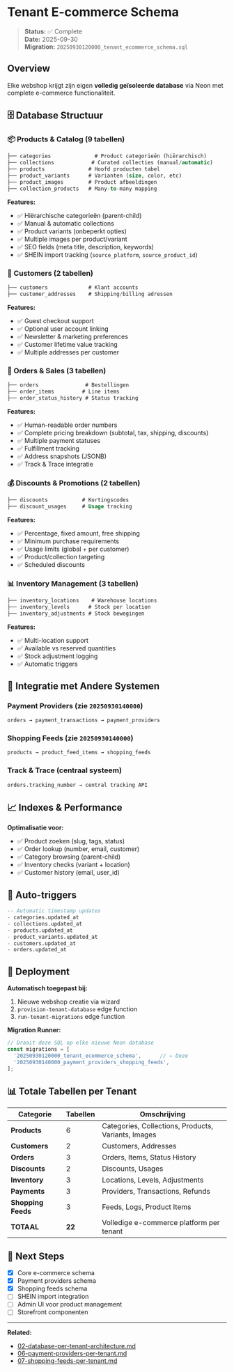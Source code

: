 # Tenant E-commerce Schema

> **Status:** ✅ Complete  
> **Date:** 2025-09-30  
> **Migration:** `20250930120000_tenant_ecommerce_schema.sql`

## Overview

Elke webshop krijgt zijn eigen **volledig geïsoleerde database** via Neon met complete e-commerce functionaliteit.

## 🗄️ Database Structuur

### 📦 Products & Catalog (9 tabellen)

```sql
├── categories              # Product categorieën (hiërarchisch)
├── collections            # Curated collecties (manual/automatic)
├── products              # Hoofd producten tabel
├── product_variants      # Varianten (size, color, etc)
├── product_images        # Product afbeeldingen
├── collection_products   # Many-to-many mapping
```

**Features:**
- ✅ Hiërarchische categorieën (parent-child)
- ✅ Manual & automatic collections
- ✅ Product variants (onbeperkt opties)
- ✅ Multiple images per product/variant
- ✅ SEO fields (meta title, description, keywords)
- ✅ SHEIN import tracking (`source_platform`, `source_product_id`)

### 👥 Customers (2 tabellen)

```sql
├── customers             # Klant accounts
├── customer_addresses    # Shipping/billing adressen
```

**Features:**
- ✅ Guest checkout support
- ✅ Optional user account linking
- ✅ Newsletter & marketing preferences
- ✅ Customer lifetime value tracking
- ✅ Multiple addresses per customer

### 🛒 Orders & Sales (3 tabellen)

```sql
├── orders               # Bestellingen
├── order_items         # Line items
├── order_status_history # Status tracking
```

**Features:**
- ✅ Human-readable order numbers
- ✅ Complete pricing breakdown (subtotal, tax, shipping, discounts)
- ✅ Multiple payment statuses
- ✅ Fulfillment tracking
- ✅ Address snapshots (JSONB)
- ✅ Track & Trace integratie

### 💰 Discounts & Promotions (2 tabellen)

```sql
├── discounts           # Kortingscodes
├── discount_usages     # Usage tracking
```

**Features:**
- ✅ Percentage, fixed amount, free shipping
- ✅ Minimum purchase requirements
- ✅ Usage limits (global + per customer)
- ✅ Product/collection targeting
- ✅ Scheduled discounts

### 📊 Inventory Management (3 tabellen)

```sql
├── inventory_locations    # Warehouse locations
├── inventory_levels      # Stock per location
├── inventory_adjustments # Stock bewegingen
```

**Features:**
- ✅ Multi-location support
- ✅ Available vs reserved quantities
- ✅ Stock adjustment logging
- ✅ Automatic triggers

## 🔗 Integratie met Andere Systemen

### Payment Providers (zie `20250930140000`)
```sql
orders → payment_transactions → payment_providers
```

### Shopping Feeds (zie `20250930140000`)
```sql
products → product_feed_items → shopping_feeds
```

### Track & Trace (centraal systeem)
```sql
orders.tracking_number → central tracking API
```

## 📈 Indexes & Performance

**Optimalisatie voor:**
- ✅ Product zoeken (slug, tags, status)
- ✅ Order lookup (number, email, customer)
- ✅ Category browsing (parent-child)
- ✅ Inventory checks (variant + location)
- ✅ Customer history (email, user_id)

## 🔄 Auto-triggers

```sql
-- Automatic timestamp updates
- categories.updated_at
- collections.updated_at
- products.updated_at
- product_variants.updated_at
- customers.updated_at
- orders.updated_at
```

## 🚀 Deployment

**Automatisch toegepast bij:**
1. Nieuwe webshop creatie via wizard
2. `provision-tenant-database` edge function
3. `run-tenant-migrations` edge function

**Migration Runner:**
```typescript
// Draait deze SQL op elke nieuwe Neon database
const migrations = [
  '20250930120000_tenant_ecommerce_schema',      // ← Deze
  '20250930140000_payment_providers_shopping_feeds',
];
```

## 📊 Totale Tabellen per Tenant

| Categorie | Tabellen | Omschrijving |
|-----------|----------|--------------|
| **Products** | 6 | Categories, Collections, Products, Variants, Images |
| **Customers** | 2 | Customers, Addresses |
| **Orders** | 3 | Orders, Items, Status History |
| **Discounts** | 2 | Discounts, Usages |
| **Inventory** | 3 | Locations, Levels, Adjustments |
| **Payments** | 3 | Providers, Transactions, Refunds |
| **Shopping Feeds** | 3 | Feeds, Logs, Product Items |
| **TOTAAL** | **22** | Volledige e-commerce platform per tenant |

## 🎯 Next Steps

- [x] Core e-commerce schema
- [x] Payment providers schema
- [x] Shopping feeds schema
- [ ] SHEIN import integration
- [ ] Admin UI voor product management
- [ ] Storefront componenten

---

**Related:**
- [02-database-per-tenant-architecture.md](./02-database-per-tenant-architecture.md)
- [06-payment-providers-per-tenant.md](./06-payment-providers-per-tenant.md)
- [07-shopping-feeds-per-tenant.md](./07-shopping-feeds-per-tenant.md)
